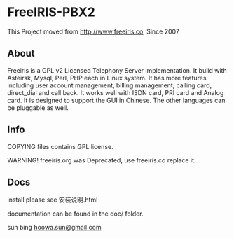 # FreeIRIS-PBX2

This Project moved from http://www.freeiris.co, Since 2007

About
-----

Freeiris is a GPL v2 Licensed Telephony Server implementation. It build with
Asteirsk, Mysql, Perl, PHP each in Linux system. It has more features 
including user account management, billing management, calling card, 
direct_dial and call back. It works well with ISDN card, PRI card and Analog 
card. It is designed to support the GUI in Chinese.  The other languages can 
be pluggable as well. 


Info
----

COPYING files contains GPL license.

WARNING! freeiris.org was Deprecated, use freeiris.co replace it.


Docs
----

install please see 安装说明.html

documentation can be found in the doc/ folder.

sun bing <hoowa.sun@gmail.com>

